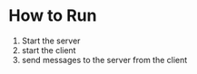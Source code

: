 # How to Run
1. Start the server
2. start the client
3. send messages to the server from the client
